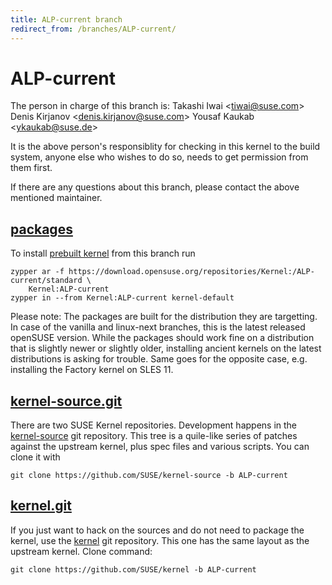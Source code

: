 ```yaml
---
title: ALP-current branch
redirect_from: /branches/ALP-current/
---
```

# ALP-current
The person in charge of this branch is:
Takashi Iwai <[tiwai@suse.com](mailto:tiwai@suse.com?subject=ALP-current%20branch)>
Denis Kirjanov <[denis.kirjanov@suse.com](mailto:denis.kirjanov@suse.com?subject=ALP-current%20branch)>
Yousaf Kaukab <[ykaukab@suse.de](mailto:ykaukab@suse.de?subject=ALP-current%20branch)>

It is the above person's responsiblity for checking in this kernel to
the build system, anyone else who wishes to do so, needs to get
permission from them first.

If there are any questions about this branch, please contact the above
mentioned maintainer.


## [packages](https://download.opensuse.org/repositories/Kernel:/ALP-current)
To install
[prebuilt kernel](https://download.opensuse.org/repositories/Kernel:/ALP-current)
from this branch run

```
zypper ar -f https://download.opensuse.org/repositories/Kernel:/ALP-current/standard \
    Kernel:ALP-current
zypper in --from Kernel:ALP-current kernel-default
```

Please note: The packages are built for the distribution they are
targetting. In case of the vanilla and linux-next branches, this is the
latest released openSUSE version. While the packages should work
fine on a distribution that is slightly newer or slightly older,
installing ancient kernels on the latest distributions is asking for
trouble. Same goes for the opposite case, e.g. installing the Factory
kernel on SLES 11.

## [kernel-source.git](https://github.com/SUSE/kernel-source/tree/ALP-current)
There are two SUSE Kernel repositories. Development happens in the
[kernel-source](https://github.com/SUSE/kernel-source/tree/ALP-current)
git repository. This tree is a quile-like series of patches against the
upstream kernel, plus spec files and various scripts. You can clone it
with

```
git clone https://github.com/SUSE/kernel-source -b ALP-current
```

## [kernel.git](https://github.com/SUSE/kernel/tree/ALP-current)
If you just want to hack on the sources and do not need to package the
kernel, use the [kernel](https://github.com/SUSE/kernel/tree/ALP-current)
git repository. This one has the same layout as the upstream kernel. Clone
command:

```
git clone https://github.com/SUSE/kernel -b ALP-current
```


